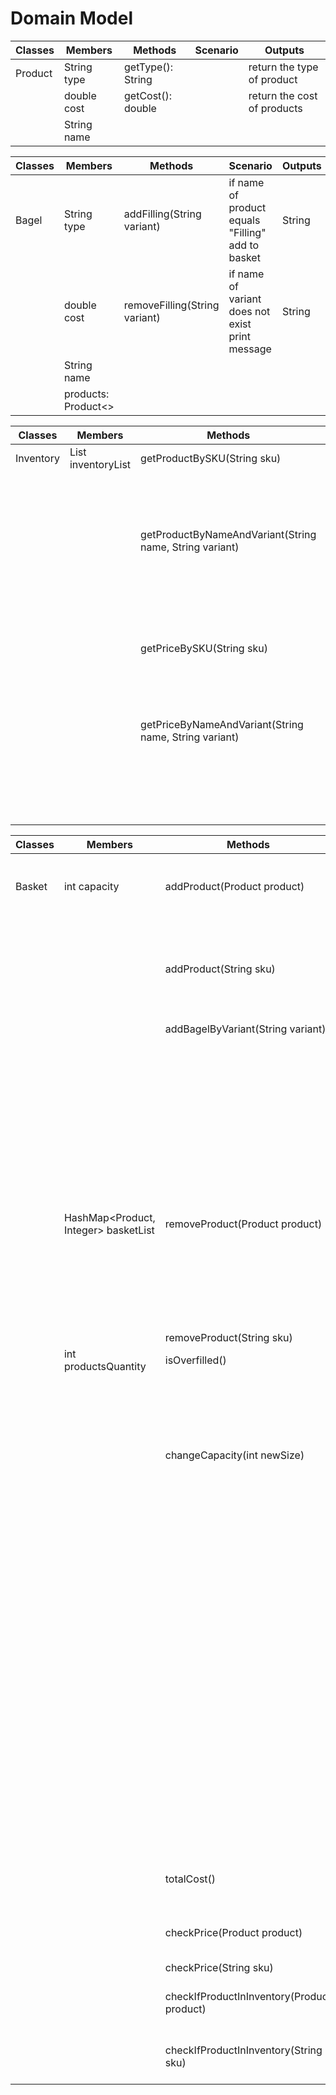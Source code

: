 # Domain Model

| Classes | Members        | Methods           | Scenario | Outputs                     |
|---------|----------------|-------------------|----------|-----------------------------|
| Product | String type    | getType(): String |          | return the type of product  |
|         | double cost    | getCost(): double |          | return the cost of products |
|         | String name    |                   |          |                             |

| Classes | Members             | Methods                       | Scenario                                          | Outputs |
|---------|---------------------|-------------------------------|---------------------------------------------------|---------|
| Bagel   | String type         | addFilling(String variant)    | if name of product equals "Filling" add to basket | String  |
|         | double cost         | removeFilling(String variant) | if name of variant does not exist print message   | String  |
|         | String name         |                               |                                                   |         |
|         | products: Product<> |                               |                                                   |         |

| Classes   | Members                     | Methods                                                 | Scenario                             | Outputs |
|-----------|-----------------------------|---------------------------------------------------------|--------------------------------------|---------|
| Inventory | List<Product> inventoryList | getProductBySKU(String sku)                             | if sku exists                        | Product |
|           |                             |                                                         | if sku does not exist                | null    |
|           |                             | getProductByNameAndVariant(String name, String variant) | if name and variant exists           | Product |
|           |                             |                                                         | if name and variant does not exist   | null    |
|           |                             | getPriceBySKU(String sku)                               | if sku exists                        | double  |
|           |                             |                                                         | if sku does not exist                | null    |
|           |                             | getPriceByNameAndVariant(String name, String variant)   | if name and variant exists           | double  |
|           |                             |                                                         | if name and variant does not exist   | null    |



| Classes | Members                              | Methods                                    | Scenario                                                                                                    | Outputs |
|---------|--------------------------------------|--------------------------------------------|-------------------------------------------------------------------------------------------------------------|---------|
| Basket  | int capacity                         | addProduct(Product product)                | if capacity is not full add product                                                                         | String  |
|         |                                      |                                            | if capacity is full                                                                                         | String  |
|         |                                      | addProduct(String sku)                     |                                                                                                             |         |
|         |                                      | addBagelByVariant(String variant)          | if variant exists and name equals "Bagel" add bagel                                                         | String  |
|         |                                      |                                            | if variant doesn't exist or name is not equal to "Bagel"                                                    | String  |
|         | HashMap<Product, Integer> basketList | removeProduct(Product product)             | if product is in basket remove product from basket                                                          | String  |
|         |                                      |                                            | if product is not in basket                                                                                 | String  |
|         |                                      | removeProduct(String sku)                  |                                                                                                             |         |
|         | int productsQuantity                 | isOverfilled()                             | if basket is full                                                                                           | true    |
|         |                                      |                                            | if basket is not full                                                                                       | false   |
|         |                                      | changeCapacity(int newSize)                | change size if new capacity is bigger than previous one                                                     | String  |
|         |                                      |                                            | if new capacity is smaller than previous check if quantity of products <= new capacity                      | String  |
|         |                                      |                                            | if new capacity is smaller than previous check if quantity of products > new capacity and don't change      | String  |
|         |                                      | totalCost()                                | count cost of whole basket                                                                                  | double  |
|         |                                      | checkPrice(Product product)                | check price of given product                                                                                | double  |
|         |                                      | checkPrice(String sku)                     |                                                                                                             |         |
|         |                                      | checkIfProductInInventory(Product product) | if product in inventory                                                                                     | true    |
|         |                                      | checkIfProductInInventory(String sku)      | if product not in inventory                                                                                 | false   |